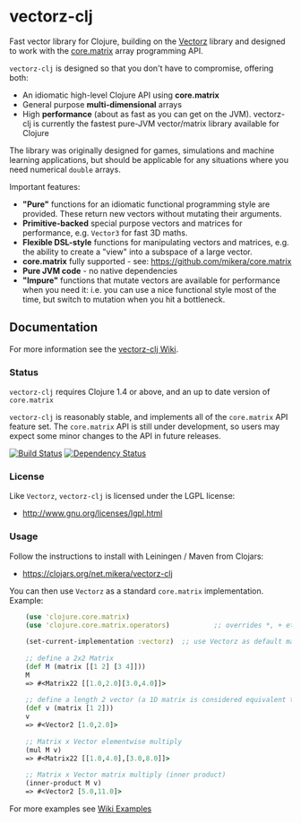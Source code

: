 vectorz-clj
===========

Fast vector library for Clojure, building on the [Vectorz](https://github.com/mikera/vectorz) library and designed to work with the [core.matrix](https://github.com/mikera/core.matrix) array programming API.

`vectorz-clj` is designed so that you don't have to compromise, offering both:

 - An idiomatic high-level Clojure API using **core.matrix**
 - General purpose **multi-dimensional** arrays
 - High **performance** (about as fast as you can get on the JVM). vectorz-clj is currently the fastest pure-JVM vector/matrix library available for Clojure

The library was originally designed for games, simulations and machine learning applications, 
but should be applicable for any situations where you need numerical `double` arrays.

Important features:

 - **"Pure"** functions for an idiomatic functional programming style are provided. These return new vectors without mutating their arguments.
 - **Primitive-backed** special purpose vectors and matrices for performance, e.g. `Vector3` for fast 3D maths.
 - **Flexible DSL-style** functions for manipulating vectors and matrices, e.g. the ability to create a "view" into a subspace of a large vector.
 - **core.matrix** fully supported - see: https://github.com/mikera/core.matrix 
 - **Pure JVM code** - no native dependencies
 - **"Impure"** functions that mutate vectors are available for performance when you need it: i.e. you can use a nice functional style most of the time, but switch to mutation when you hit a bottleneck.
 
## Documentation

For more information see the [vectorz-clj Wiki](https://github.com/mikera/vectorz-clj/wiki).

### Status

`vectorz-clj` requires Clojure 1.4 or above, and an up to date version of `core.matrix`

`vectorz-clj` is reasonably stable, and implements all of the `core.matrix` API feature set. The `core.matrix` API 
is still under development, so users may expect some minor changes to the API in future releases.

[![Build Status](https://travis-ci.org/mikera/vectorz-clj.png?branch=develop)](https://travis-ci.org/mikera/vectorz-clj) [![Dependency Status](https://www.versioneye.com/user/projects/54deed26271c93696000004a/badge.svg?style=flat)](https://www.versioneye.com/user/projects/54deed26271c93696000004a)

### License

Like `Vectorz`, `vectorz-clj` is licensed under the LGPL license:

 - http://www.gnu.org/licenses/lgpl.html

### Usage

Follow the instructions to install with Leiningen / Maven from Clojars: 

 - https://clojars.org/net.mikera/vectorz-clj
 
You can then use `Vectorz` as a standard `core.matrix` implementation. Example:

```clojure
    (use 'clojure.core.matrix)
    (use 'clojure.core.matrix.operators)           ;; overrides *, + etc. for matrices
    
    (set-current-implementation :vectorz)  ;; use Vectorz as default matrix implementation
    
    ;; define a 2x2 Matrix
    (def M (matrix [[1 2] [3 4]]))
    M
    => #<Matrix22 [[1.0,2.0][3.0,4.0]]>
    
    ;; define a length 2 vector (a 1D matrix is considered equivalent to a vector in core.matrix)
    (def v (matrix [1 2]))
    v
    => #<Vector2 [1.0,2.0]>
    
    ;; Matrix x Vector elementwise multiply
    (mul M v)
    => #<Matrix22 [[1.0,4.0],[3.0,8.0]]>
    
    ;; Matrix x Vector matrix multiply (inner product)
    (inner-product M v)
    => #<Vector2 [5.0,11.0]>
```

For more examples see [Wiki Examples](https://github.com/mikera/vectorz-clj/wiki/Examples)

